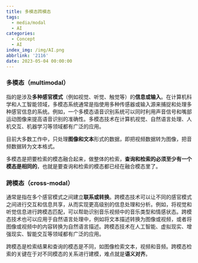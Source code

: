 ```yaml
---
title: 多模态跨模态
tags:
  - media/modal
  - AI
categories:
  - Concept
  - AI
index_img: /img/AI.png
abbrlink: '2116'
date: 2023-05-04 00:00:00
---
```


### 多模态（multimodal）
指的是涉及**多种感官模式**（例如视觉、听觉、触觉等）的**信息或输入**。在计算机科学和人工智能领域，多模态系统通常是指使用多种传感器或输入源来捕捉和处理多种感官信息的系统。例如，一个多模态语音识别系统可以同时利用声音信号和嘴部运动图像来提高语音识别的准确性。多模态技术在计算机视觉、自然语言处理、人机交互、机器学习等领域都有广泛的应用。

目前大多数工作中，只处理**图像和文本**形式的数据，即把视频数据转为图像，把音频数据转为文本格式。

多模态是把要检索的模态融合起来，做整体的检索，**查询和检索的必须至少有一个模态是相同的**，也就是要查询和检索的模态都已经在融合模态里了。


### 跨模态（cross-modal）
通常是指在多个感官模式之间建立**联系或转换**。跨模态技术可以让不同的感官模式之间进行交互和信息共享，从而实现更高级别的信息处理和分析。例如，将视觉和听觉信息进行跨模态匹配，可以帮助识别音乐视频中的音乐类型和情感状态。跨模态技术也可以应用于自然语言处理中，例如将文本描述转换为图像或视频，或者将图像或视频中的内容转换为自然语言描述。跨模态技术在人工智能、虚拟现实、增强现实、智能交互等领域都有广泛的应用。

跨模态是检索结果和查询的模态是不同，如图像检索文本，视频和音频。跨模态检索的关键在于对不同模态的关系进行建模，难点就是**语义对齐**。
